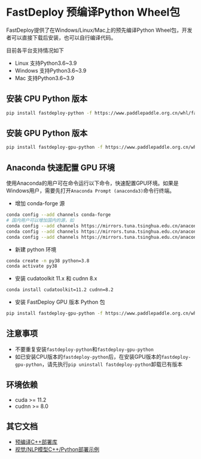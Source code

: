 # FastDeploy 预编译Python Wheel包

FastDeploy提供了在Windows/Linux/Mac上的预先编译Python Wheel包，开发者可以直接下载后安装，也可以自行编译代码。

目前各平台支持情况如下

- Linux 支持Python3.6~3.9
- Windows 支持Python3.6~3.9
- Mac 支持Python3.6~3.9

## 安装 CPU Python 版本
```bash
pip install fastdeploy-python -f https://www.paddlepaddle.org.cn/whl/fastdeploy.html
```
## 安装 GPU Python 版本
```bash
pip install fastdeploy-gpu-python -f https://www.paddlepaddle.org.cn/whl/fastdeploy.html
```

## Anaconda 快速配置 GPU 环境
使用Anaconda的用户可在命令运行以下命令，快速配置GPU环境。如果是Windows用户，需要先打开`Anaconda Prompt (anaconda3)`命令行终端。
- 增加 conda-forge 源
```bash
conda config --add channels conda-forge
# 国内用户可以增加国内的源，如
conda config --add channels https://mirrors.tuna.tsinghua.edu.cn/anaconda/pkgs/free/
conda config --add channels https://mirrors.tuna.tsinghua.edu.cn/anaconda/pkgs/main/
conda config --add channels https://mirrors.tuna.tsinghua.edu.cn/anaconda/cloud/conda-forge/
```
- 新建 python 环境
```bash
conda create -n py38 python=3.8
conda activate py38
```  
- 安装 cudatoolkit 11.x 和 cudnn 8.x
```bash
conda install cudatoolkit=11.2 cudnn=8.2
```
- 安装 FastDeploy GPU 版本 Python 包
```bash
pip install fastdeploy-gpu-python -f https://www.paddlepaddle.org.cn/whl/fastdeploy.html
```

## 注意事项
- 不要重复安装`fastdeploy-python`和`fastdeploy-gpu-python`
- 如已安装CPU版本的`fastdeploy-python`后，在安装GPU版本的`fastdeploy-gpu-python`，请先执行`pip uninstall fastdeploy-python`卸载已有版本

## 环境依赖

- cuda >= 11.2
- cudnn >= 8.0

## 其它文档

- [预编译C++部署库](./CPP_prebuilt_libraries.md)
- [视觉/NLP模型C++/Python部署示例](../../examples/)
